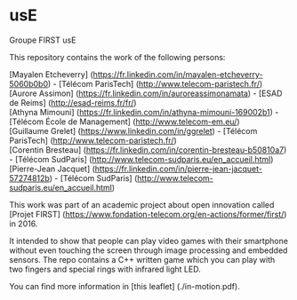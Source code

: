 # usE
Groupe FIRST usE

This repository contains the work of the following persons:

[Mayalen Etcheverry] (https://fr.linkedin.com/in/mayalen-etcheverry-5060b0b0) - [Télécom ParisTech] (http://www.telecom-paristech.fr/)   
[Aurore Assimon] (https://fr.linkedin.com/in/auroreassimonamata) - [ESAD de Reims] (http://esad-reims.fr/fr/)  
[Athyna Mimouni] (https://fr.linkedin.com/in/athyna-mimouni-169002b1) - [Télécom École de Management] (http://www.telecom-em.eu/)  
[Guillaume Grelet] (https://www.linkedin.com/in/ggrelet) - [Télécom ParisTech] (http://www.telecom-paristech.fr/)   
[Corentin Bresteau] (https://fr.linkedin.com/in/corentin-bresteau-b50810a7) - [Télécom SudParis] (http://www.telecom-sudparis.eu/en_accueil.html)    
[Pierre-Jean Jacquet] (https://fr.linkedin.com/in/pierre-jean-jacquet-57274812b) - [Télécom SudParis] (http://www.telecom-sudparis.eu/en_accueil.html)    


This work was part of an academic project about open innovation called [Projet FIRST] (https://www.fondation-telecom.org/en-actions/former/first/) in 2016.    
  
It intended to show that people can play video games with their smartphone without even touching the screen through image processing and embedded sensors. The repo contains a C++ written game which you can play with two fingers and special rings with infrared light LED.

You can find more information in [this leaflet] (./in-motion.pdf).  